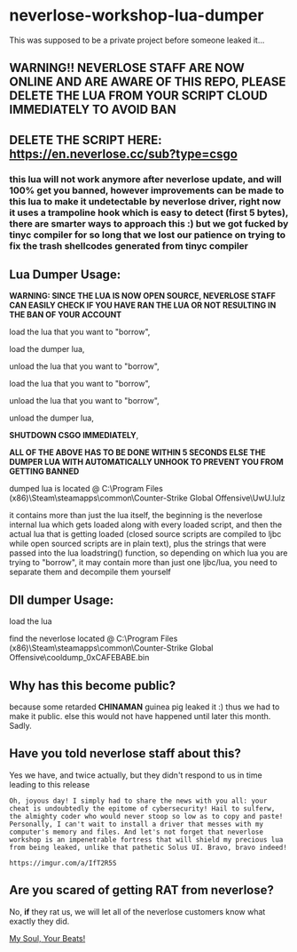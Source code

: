 # neverlose-workshop-lua-dumper
This was supposed to be a private project before someone leaked it...

## WARNING!! NEVERLOSE STAFF ARE NOW ONLINE AND ARE AWARE OF THIS REPO, PLEASE DELETE THE LUA FROM YOUR SCRIPT CLOUD IMMEDIATELY TO AVOID BAN
## DELETE THE SCRIPT HERE: https://en.neverlose.cc/sub?type=csgo

### this lua will not work anymore after neverlose update, and will 100% get you banned, however improvements can be made to this lua to make it undetectable by neverlose driver, right now it uses a trampoline hook which is easy to detect (first 5 bytes), there are smarter ways to approach this :) but we got fucked by tinyc compiler for so long that we lost our patience on trying to fix the trash shellcodes generated from tinyc compiler

## Lua Dumper Usage: 
**WARNING: SINCE THE LUA IS NOW OPEN SOURCE, NEVERLOSE STAFF CAN EASILY CHECK IF YOU HAVE RAN THE LUA OR NOT RESULTING IN THE BAN OF YOUR ACCOUNT**

load the lua that you want to "borrow",

load the dumper lua,

unload the lua that you want to "borrow",

load the lua that you want to "borrow",

unload the lua that you want to "borrow",

unload the dumper lua,

**SHUTDOWN CSGO IMMEDIATELY**,

**ALL OF THE ABOVE HAS TO BE DONE WITHIN 5 SECONDS ELSE THE DUMPER LUA WITH AUTOMATICALLY UNHOOK TO PREVENT YOU FROM GETTING BANNED**

dumped lua is located @ C:\Program Files (x86)\Steam\steamapps\common\Counter-Strike Global Offensive\UwU.lulz

it contains more than just the lua itself, the beginning is the neverlose internal lua which gets loaded along with every loaded script, and then the actual lua that is getting loaded (closed source scripts are compiled to ljbc while open sourced scripts are in plain text), plus the strings that were passed into the lua loadstring() function, so depending on which lua you are trying to "borrow", it may contain more than just one ljbc/lua, you need to separate them and decompile them yourself

## Dll dumper Usage:
load the lua

find the neverlose located @ C:\Program Files (x86)\Steam\steamapps\common\Counter-Strike Global Offensive\cooldump_0xCAFEBABE.bin

## Why has this become public?

because some retarded **CHINAMAN** guinea pig leaked it :) thus we had to make it public.
else this would not have happened until later this month. Sadly.

## Have you told neverlose staff about this?

Yes we have, and twice actually, but they didn't respond to us in time leading to this release

```
Oh, joyous day! I simply had to share the news with you all: your cheat is undoubtedly the epitome of cybersecurity! Hail to sulferw, the almighty coder who would never stoop so low as to copy and paste! Personally, I can't wait to install a driver that messes with my computer's memory and files. And let's not forget that neverlose workshop is an impenetrable fortress that will shield my precious lua from being leaked, unlike that pathetic Solus UI. Bravo, bravo indeed!

https://imgur.com/a/IfT2R5S
```

## Are you scared of getting RAT from neverlose?

No, **if** they rat us, we will let all of the neverlose customers know what exactly they did. 

[My Soul, Your Beats!](https://youtu.be/zIFV8UUs1-c)
